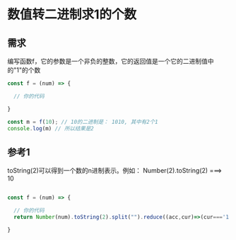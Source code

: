 <!--
 * @Author: lijing
 * @Date: 2023-12-15 23:12:54
 * @LastEditors: lijing
 * @LastEditTime: 2023-12-15 23:29:54
 * @Description: 
-->
# 数值转二进制求1的个数

## 需求

编写函数f，它的参数是一个非负的整数，它的返回值是一个它的二进制值中的"1"的个数

```js
const f = (num) => {

  // 你的代码

}

const m = f(10); // 10的二进制是： 1010, 其中有2个1 
console.log(m) // 所以结果是2

```
## 参考1

toString(2)可以得到一个数的n进制表示。例如： Number(2).toString(2) ===> 10

```js

const f = (num) => {

  // 你的代码
  return Number(num).toString(2).split("").reduce((acc,cur)=>(cur==='1'? ++acc : acc),0)

}

```
